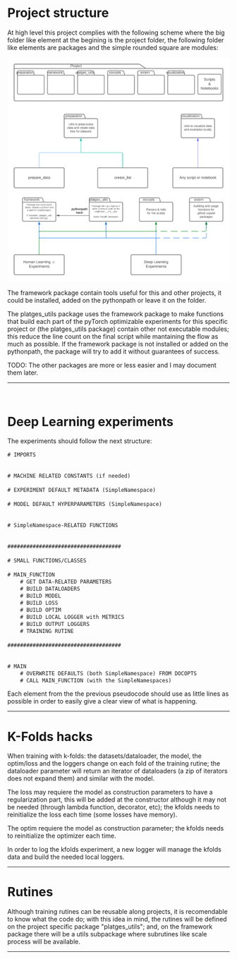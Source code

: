 
# Project structure

At high level this project complies with the following scheme where the big folder like element at the begining is the project folder, the following folder like elements are packages and the simple rounded square are modules:


![High Level Project Structure](/outputs/README_images/platges_framework_with_global_1247_1256.png "High Level Project Structure")


The framework package contain tools useful for this and other projects, it could be installed, added on the pythonpath or leave it on the folder.

The platges_utils package uses the framework package to make functions that build each part of the pyTorch optimizable experiments for this specific project or (the platges_utils package) contain other not executable modules; this reduce the line count on the final script while mantaining the flow as much as possible. If the framework package is not installed or added on the pythonpath, the package will try to add it without guarantees of success.

TODO: The other packages are more or less easier and I may document them later.

---

<br>

# Deep Learning experiments

The experiments should follow the next structure:

    # IMPORTS


    # MACHINE RELATED CONSTANTS (if needed)

    # EXPERIMENT DEFAULT METADATA (SimpleNamespace)

    # MODEL DEFAULT HYPERPARAMETERS (SimpleNamespace)


    # SimpleNamespace-RELATED FUNCTIONS


    ####################################

    # SMALL FUNCTIONS/CLASSES

    # MAIN_FUNCTION
        # GET DATA-RELATED PARAMETERS
        # BUILD DATALOADERS
        # BUILD MODEL
        # BUILD LOSS
        # BUILD OPTIM
        # BUILD LOCAL LOGGER with METRICS
        # BUILD OUTPUT LOGGERS
        # TRAINING RUTINE

    ####################################


    # MAIN
        # OVERWRITE DEFAULTS (both SimpleNamespace) FROM DOCOPTS
        # CALL MAIN_FUNCTION (with the SimpleNamespaces)

Each element from the the previous pseudocode should use as little lines as possible in order to easily give a clear view of what is happening.

---

# K-Folds hacks

When training with k-folds: the datasets/dataloader, the model, the optim/loss and the loggers change on each fold of the training rutine; the dataloader parameter will return an iterator of dataloaders (a zip of iterators does not expand them) and similar with the model.

The loss may requiere the model as construction parameters to have a regularization part, this will be added at the constructor although it may not be needed (through lambda function, decorator, etc); the kfolds needs to reinitialize the loss each time (some losses have memory).

The optim requiere the model as construction parameter; the kfolds needs to reinitialize the optimizer each time.

In order to log the kfolds experiment, a new logger will manage the kfolds data and build the needed local loggers.

---

# Rutines

Although training rutines can be reusable along projects, it is recomendable to know what the code do; with this idea in mind, the rutines will be defined on the project specific package "platges_utils"; and, on the framework package there will be a utils subpackage where subrutines like scale process will be available.

---
